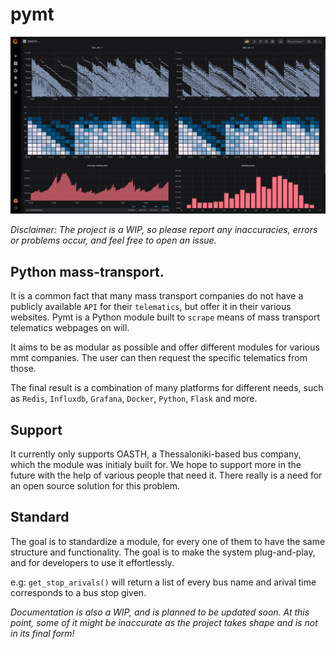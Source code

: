 # pymt

![](/assets/dashboard2.png)

_Disclaimer: The project is a WIP, so please report any inaccuracies, errors or problems occur, and feel free to open an issue._

## Python mass-transport.

It is a common fact that many mass transport companies do not have a publicly available `API` for their `telematics`, but offer it in their various websites.
Pymt is a Python module built to `scrape` means of mass transport telematics webpages on will.

It aims to be as modular as possible and offer different modules for various mmt companies. The user can then request the specific telematics from those.

The final result is a combination of many platforms for different needs, such as `Redis`, `Influxdb`, `Grafana`, `Docker`, `Python`, `Flask` and more.

## Support

It currently only supports OASTH, a Thessaloniki-based bus company, which the module was initialy built for. We hope to support more in the future with the help of various people that need it. There really is a need for an open source solution for this problem.

## Standard

The goal is to standardize a module, for every one of them to have the same structure and functionality. The goal is to make the system plug-and-play, and for developers to use it effortlessly. 

e.g: `get_stop_arivals()` will return a list of every bus name and arival time corresponds to a bus stop given.

_Documentation is also a WIP, and is planned to be updated soon. At this point, some of it might be inaccurate as the project takes shape and is not in its final form!_